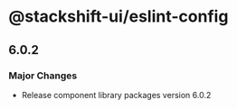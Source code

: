 # @stackshift-ui/eslint-config

## 6.0.2

### Major Changes

- Release component library packages version 6.0.2
